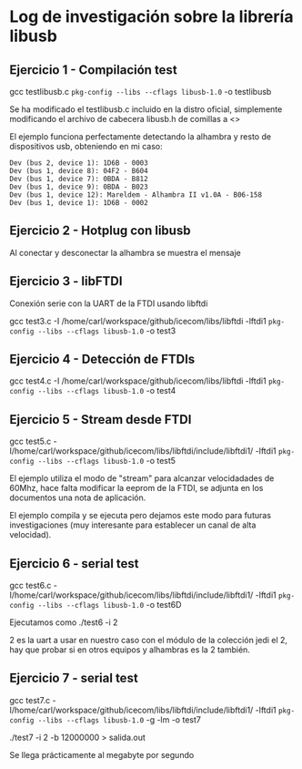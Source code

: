 # Log de investigación sobre la librería libusb


## Ejercicio 1 - Compilación test

gcc  testlibusb.c `pkg-config --libs --cflags libusb-1.0` -o testlibusb

Se ha modificado el testlibusb.c incluido  en la distro oficial, simplemente modificando el archivo de cabecera libusb.h de comillas a <>

El ejemplo funciona perfectamente detectando la alhambra y resto de dispositivos usb, obteniendo en mi caso:

```
Dev (bus 2, device 1): 1D6B - 0003
Dev (bus 1, device 8): 04F2 - B604
Dev (bus 1, device 7): 0BDA - B812
Dev (bus 1, device 9): 0BDA - B023
Dev (bus 1, device 12): Mareldem - Alhambra II v1.0A - B06-158
Dev (bus 1, device 1): 1D6B - 0002
```


## Ejercicio 2 - Hotplug con libusb

Al conectar y desconectar la alhambra se muestra el mensaje



## Ejercicio 3 - libFTDI

Conexión serie con la UART de la FTDI usando libftdi

gcc  test3.c  -I /home/carl/workspace/github/icecom/libs/libftdi -lftdi1 `pkg-config --libs --cflags libusb-1.0` -o test3


## Ejercicio 4 - Detección de FTDIs

gcc  test4.c  -I /home/carl/workspace/github/icecom/libs/libftdi -lftdi1 `pkg-config --libs --cflags libusb-1.0` -o test4

## Ejercicio 5 - Stream desde FTDI

gcc  test5.c  -I/home/carl/workspace/github/icecom/libs/libftdi/include/libftdi1/ -lftdi1 `pkg-config --libs --cflags libusb-1.0` -o test5

El ejemplo utiliza el modo de "stream" para alcanzar velocidadades de 60Mhz, hace falta modificar la eeprom de la FTDI, se adjunta en los documentos una nota de aplicación. 

El ejemplo compila y se ejecuta pero dejamos este modo para futuras investigaciones (muy interesante para establecer un canal de alta velocidad).

## Ejercicio 6 - serial test

gcc  test6.c  -I/home/carl/workspace/github/icecom/libs/libftdi/include/libftdi1/ -lftdi1 `pkg-config --libs --cflags libusb-1.0` -o test6D

Ejecutamos como ./test6 -i 2   

2 es la uart a usar en nuestro caso con el módulo de la colección jedi el 2, hay que probar si en otros equipos y alhambras es la 2 también.

## Ejercicio 7 - serial test

gcc  test7.c  -I/home/carl/workspace/github/icecom/libs/libftdi/include/libftdi1/ -lftdi1 `pkg-config --libs --cflags libusb-1.0` -g -lm -o test7

./test7 -i 2 -b 12000000 > salida.out

Se llega prácticamente al megabyte por segundo

